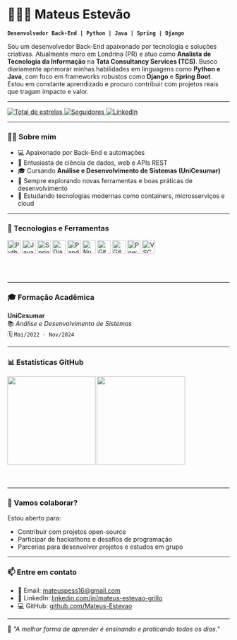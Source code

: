 # 👨🏻‍💻 Mateus Estevão

**`Desenvolvedor Back-End | Python | Java | Spring | Django`**

Sou um desenvolvedor Back-End apaixonado por tecnologia e soluções criativas. Atualmente moro em Londrina (PR) e atuo como **Analista de Tecnologia da Informação** na **Tata Consultancy Services (TCS)**. Busco diariamente aprimorar minhas habilidades em linguagens como **Python e Java**, com foco em frameworks robustos como **Django** e **Spring Boot**. Estou em constante aprendizado e procuro contribuir com projetos reais que tragam impacto e valor.

---

<p align="left">
    <a href="https://github.com/Mateus-Estevao?tab=repositories&sort=stargazers">
        <img 
            alt="Total de estrelas" 
            title="Total de estrelas GitHub" 
            src="https://custom-icon-badges.demolab.com/github/stars/Mateus-Estevao?color=55960c&style=for-the-badge&labelColor=488207&logo=star&label=Estrelas"
        />
    </a>
    <a href="https://github.com/Mateus-Estevao?tab=followers">
        <img 
            alt="Seguidores" 
            title="Me siga no GitHub" 
            src="https://custom-icon-badges.demolab.com/github/followers/Mateus-Estevao?color=236ad3&labelColor=1155ba&style=for-the-badge&logo=github&label=Seguidores&logoColor=white"
        />
    </a>
    <a href="https://www.linkedin.com/in/mateus-estevao-grillo">
        <img 
            alt="LinkedIn" 
            title="Me adicione no LinkedIn" 
            src="https://custom-icon-badges.demolab.com/badge/LinkedIn-Mateus_Estevão_Grillo-blue?style=for-the-badge&logo=linkedin&logoColor=white"
        />
    </a>
</p>

---

### 🧑🏻 Sobre mim

- 💻 Apaixonado por Back-End e automações
- 🧠 Entusiasta de ciência de dados, web e APIs REST
- 🎓 Cursando **Análise e Desenvolvimento de Sistemas (UniCesumar)**
- 🔎 Sempre explorando novas ferramentas e boas práticas de desenvolvimento
- 🌱 Estudando tecnologias modernas como containers, microsserviços e cloud

---

### 🔧 Tecnologias e Ferramentas

<img alt="Python" title="Python" width="30px" src="https://cdn.jsdelivr.net/gh/devicons/devicon/icons/python/python-original.svg" />
<img alt="Java" title="Java" width="30px" src="https://cdn.jsdelivr.net/gh/devicons/devicon/icons/java/java-original.svg" />
<img alt="Spring" title="Spring Framework" width="30px" src="https://cdn.jsdelivr.net/gh/devicons/devicon/icons/spring/spring-original.svg" />
<img alt="Django" title="Django" width="30px" src="https://cdn.jsdelivr.net/gh/devicons/devicon/icons/django/django-plain.svg" />
<img alt="Pandas" title="Pandas" width="30px" src="https://cdn.jsdelivr.net/gh/devicons/devicon/icons/pandas/pandas-original.svg" />
<img alt="NumPy" title="NumPy" width="30px" src="https://cdn.jsdelivr.net/gh/devicons/devicon/icons/numpy/numpy-original.svg" />
<img alt="Git" title="Git" width="30px" src="https://cdn.jsdelivr.net/gh/devicons/devicon/icons/git/git-original.svg" />
<img alt="GitHub" title="GitHub" width="30px" src="https://cdn.jsdelivr.net/gh/devicons/devicon/icons/github/github-original.svg" />
<img alt="PowerBI" title="Power BI" width="30px" src="https://img.icons8.com/color/48/000000/power-bi.png" />
<img alt="VSCode" title="VS Code" width="30px" src="https://cdn.jsdelivr.net/gh/devicons/devicon/icons/vscode/vscode-original.svg" />

<br/><br/>

---

### 🎓 Formação Acadêmica

**UniCesumar**  
📚 *Análise e Desenvolvimento de Sistemas*  
🗓️ `Mai/2022 - Nov/2024`



---

### 📊 Estatísticas GitHub

<p>
  <img 
    align="left" 
    height="200" 
    src="https://github-readme-stats.vercel.app/api?username=Mateus-Estevao&show_icons=true&theme=tokyonight&include_all_commits=true&locale=pt-br" 
  />
  <img 
    align="left" 
    height="200" 
    src="https://github-readme-stats.vercel.app/api/top-langs/?username=Mateus-Estevao&theme=tokyonight&layout=compact&custom_title=Tecnologias&langs_count=8" 
  />
</p>

<br/><br/><br/><br/><br/><br/><br/><br/><br/><br/><br/><br/><br/><br/>

---

### 🤝 Vamos colaborar?

Estou aberto para:
- Contribuir com projetos open-source
- Participar de hackathons e desafios de programação
- Parcerias para desenvolver projetos e estudos em grupo

---

### 📫 Entre em contato

- 📧 Email: [mateuspess16@gmail.com](mailto:mateuspess16@gmail.com)  
- 💼 LinkedIn: [linkedin.com/in/mateus-estevao-grillo](https://www.linkedin.com/in/mateus-estevao-grillo)  
- 💻 GitHub: [github.com/Mateus-Estevao](https://github.com/Mateus-Estevao)

---

🧠 *"A melhor forma de aprender é ensinando e praticando todos os dias."*

